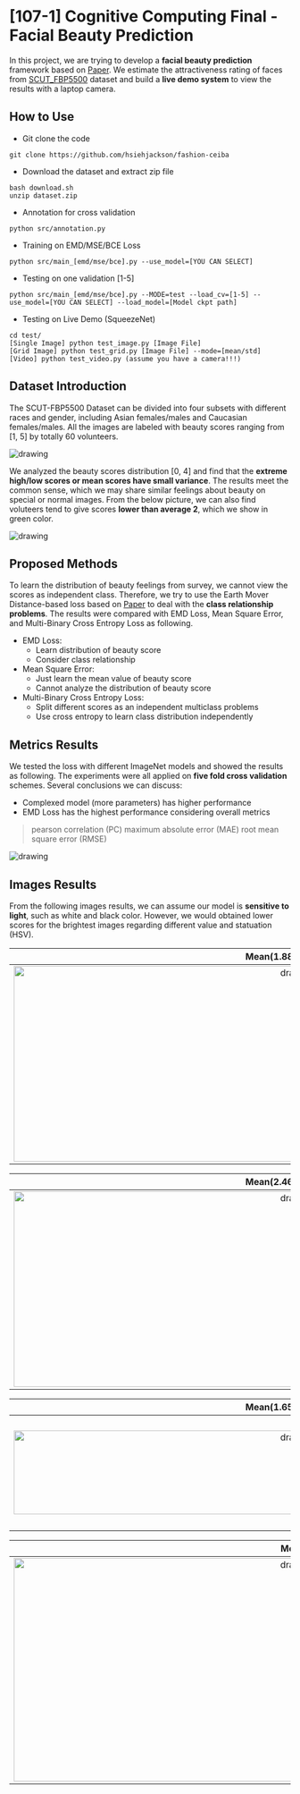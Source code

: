# [107-1] Cognitive Computing Final - Facial Beauty Prediction
In this project, we are trying to develop a **facial beauty prediction** framework based on [Paper](https://github.com/abishekarun/Facial-Beauty-Prediction/blob/master/SCUT_FBP5500.pdf). We estimate the attractiveness rating of faces from [SCUT_FBP5500](https://drive.google.com/file/d/1w0TorBfTIqbquQVd6k3h_77ypnrvfGwf/view) dataset and build a **live demo system** to view the results with a laptop camera.

## How to Use
* Git clone the code
```
git clone https://github.com/hsiehjackson/fashion-ceiba
```
* Download the dataset and extract zip file 
```
bash download.sh
unzip dataset.zip
```
* Annotation for cross validation
```
python src/annotation.py
```
* Training on EMD/MSE/BCE Loss
```
python src/main_[emd/mse/bce].py --use_model=[YOU CAN SELECT]
```
* Testing on one validation [1-5]
```
python src/main_[emd/mse/bce].py --MODE=test --load_cv=[1-5] --use_model=[YOU CAN SELECT] --load_model=[Model ckpt path]
```

* Testing on Live Demo (SqueezeNet)
```
cd test/
[Single Image] python test_image.py [Image File]
[Grid Image] python test_grid.py [Image File] --mode=[mean/std]
[Video] python test_video.py (assume you have a camera!!!)
```
## Dataset Introduction
The SCUT-FBP5500 Dataset can be divided into four subsets with different races and gender, including Asian females/males and Caucasian females/males. All the images are labeled with beauty scores ranging from [1, 5] by totally 60 volunteers. 

<img src="https://i.imgur.com/PZDOqVG.png" alt="drawing"/> 

We analyzed the beauty scores distribution [0, 4] and find that the **extreme high/low scores or mean scores have small variance**. The results meet the common sense, which we may share similar feelings about beauty on special or normal images. From the below picture, we can also find voluteers tend to give scores **lower than average 2**, which we show in green color.

<img src="https://i.imgur.com/z1htRxD.png"
alt="drawing"/> 

## Proposed Methods
To learn the distribution of beauty feelings from survey, we cannot view the scores as independent class. Therefore, we try to use the Earth Mover Distance-based loss based on [Paper](https://arxiv.org/pdf/1611.05916.pdf) to deal with the **class relationship problems**. The results were compared with EMD Loss, Mean Square Error, and Multi-Binary Cross Entropy Loss as following.

* EMD Loss: 
    * Learn distribution of beauty score
    * Consider class relationship
* Mean Square Error:
    * Just learn the mean value of beauty score
    * Cannot analyze the distribution of beauty score
* Multi-Binary Cross Entropy Loss:
    * Split different scores as an independent multiclass problems
    * Use cross entropy to learn class distribution independently

## Metrics Results
We tested the loss with different ImageNet models and showed the results as following. The experiments were all applied on **five fold cross validation** schemes. Several conclusions we can discuss:
* Complexed model (more parameters) has higher performance
* EMD Loss has the highest performance considering overall metrics

> pearson correlation (PC)
> maximum absolute error (MAE) 
> root mean square error (RMSE)

<img src="https://i.imgur.com/PxHeLGF.png"
alt="drawing"/> 

## Images Results
From the following images results, we can assume our model is **sensitive to light**, such as white and black color. However, we would obtained lower scores for the brightest images regarding different value and statuation (HSV).

Mean(1.88) Std(1.03)           |  Mean(2.0) Std(0.91) 
:-------------------------:|:-------------------------:
<img src="https://i.imgur.com/1e0tNd1.jpg" alt="drawing" width="1000" height="350"/>  | <img src="https://i.imgur.com/ZH9IQ5G.jpg" alt="drawing" width="1000" height="350"/>

Mean(2.46) Std(0.52)           |  Mean(2.85) Std(0.48) 
:-------------------------:|:-------------------------:
<img src="https://i.imgur.com/Mn8AUai.jpg" alt="drawing" width="1000" height="350"/>  | <img src="https://i.imgur.com/0H2lUeV.jpg" alt="drawing" width="1000" height="350"/>

Mean(1.65) Std(0.63)           |  Mean(2.23) Std(0.68) 
:-------------------------:|:-------------------------:
<img src="https://i.imgur.com/9f2y9ER.jpg" alt="drawing" width="1000" height="150"/>  | <img src="https://i.imgur.com/N0JS2Mf.jpg" alt="drawing" width="1000" height="200"/>

Mean           |  Std
:-------------------------:|:-------------------------:
<img src="https://i.imgur.com/vfZdZQR.jpg" alt="drawing" width="1000" height="400"/> | <img src="https://i.imgur.com/2Msh4rr.jpg" alt="drawing" width="1000" height="400"/> 




